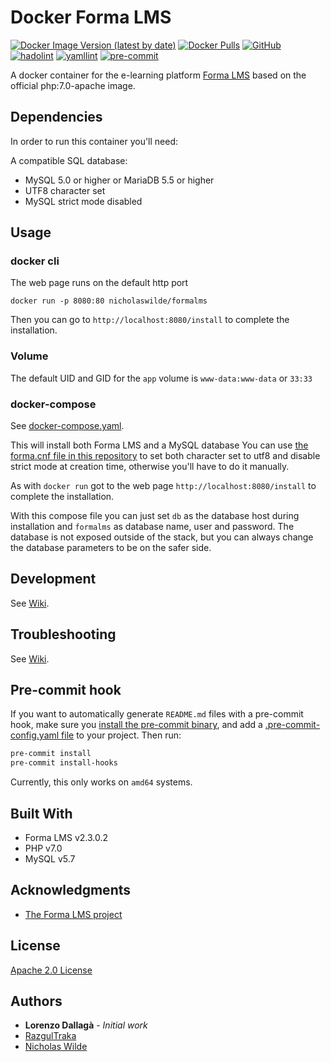 # Docker Forma LMS
[![Docker Image Version (latest by date)](https://img.shields.io/docker/v/nicholaswilde/formalms)](https://hub.docker.com/r/nicholaswilde/formalms)
[![Docker Pulls](https://img.shields.io/docker/pulls/nicholaswilde/formalms)](https://hub.docker.com/r/nicholaswilde/formalms)
[![GitHub](https://img.shields.io/github/license/nicholaswilde/docker-formalms)](./LICENSE)
[![hadolint](https://github.com/nicholaswilde/docker-cryptpad/workflows/hadolint/badge.svg?branch=main)](https://github.com/nicholaswilde/docker-formalms/actions?query=workflow%3Ahadolint)
[![yamllint](https://github.com/nicholaswilde/docker-cryptpad/workflows/yamllint/badge.svg?branch=main)](https://github.com/nicholaswilde/docker-formalms/actions?query=workflow%3Ayamllint)
[![pre-commit](https://img.shields.io/badge/pre--commit-enabled-brightgreen?logo=pre-commit&logoColor=white)](https://github.com/pre-commit/pre-commit)

A docker container for the e-learning platform [Forma LMS](https://www.formalms.org/) based on the official php:7.0-apache image.

## Dependencies

In order to run this container you'll need: 

A compatible SQL database:

* MySQL 5.0 or higher or MariaDB  5.5 or higher
* UTF8 character set
* MySQL strict mode disabled

## Usage

### docker cli

The web page runs on the default http port

```shell
docker run -p 8080:80 nicholaswilde/formalms
```
Then you can go to `http://localhost:8080/install` to complete the installation.

### Volume

The default UID and GID for the `app` volume is `www-data:www-data` or `33:33`

### docker-compose

See [docker-compose.yaml](./docker-compose.yaml).

This will install both Forma LMS and a MySQL database
You can use [the forma.cnf file in this repository](https://github.com/nicholaswilde/docker-formalms/blob/master/config/forma.cnf) to set both character set to utf8 and disable strict mode at creation time, otherwise you'll have to do it manually.

As with `docker run` got to the web page `http://localhost:8080/install` to complete the installation.

With this compose file you can just set `db` as the database host during installation and `formalms` as database name, user and password.
The database is not exposed outside of the stack, but you can always change the database parameters to be on the safer side.

## Development

See [Wiki](https://github.com/nicholaswilde/docker-template/wiki/Development).

## Troubleshooting

See [Wiki](https://github.com/nicholaswilde/docker-template/wiki/Troubleshooting).

## Pre-commit hook

If you want to automatically generate `README.md` files with a pre-commit hook, make sure you
[install the pre-commit binary](https://pre-commit.com/#install), and add a [.pre-commit-config.yaml file](./.pre-commit-config.yaml)
to your project. Then run:

```bash
pre-commit install
pre-commit install-hooks
```
Currently, this only works on `amd64` systems.

## Built With

* Forma LMS v2.3.0.2
* PHP v7.0
* MySQL v5.7

## Acknowledgments

* [The Forma LMS project](https://www.formalms.org/)

## License

[Apache 2.0 License](./LICENSE)

## Authors

* **Lorenzo Dallagà** - *Initial work*
* [RazgulTraka](https://github.com/RazgulTraka)
* [Nicholas Wilde](https://github.com/nicholaswilde)
